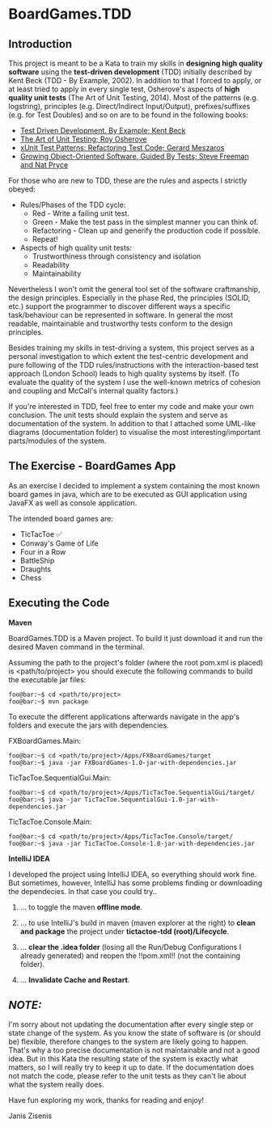 # BoardGames.TDD

## Introduction

This project is meant to be a Kata to train my skills in **designing high quality software** using the **test-driven development** (TDD) initially described by Kent Beck (TDD - By Example, 2002). In addition to that I forced to apply, or at least tried to apply in every single test, Osherove's aspects of **high quality unit tests** (The Art of Unit Testing, 2014). Most of the patterns (e.g. logstring), principles (e.g. Direct/Indirect Input/Output), prefixes/suffixes (e.g. for Test Doubles) and so on are to be found in the following books:

* [Test Driven Development. By Example; Kent Beck](https://www.amazon.de/Test-Driven-Development-Example-Signature/dp/0321146530/ref=sr_1_1?hvadid=174418276756&hvdev=c&hvlocphy=9043313&hvnetw=g&hvpos=1t1&hvqmt=e&hvrand=17704527276239390355&hvtargid=kwd-11367315361&keywords=tdd+by+example&qid=1558295104&s=gateway&sr=8-1)
* [The Art of Unit Testing; Roy Osherove](https://www.amazon.de/Art-Unit-Testing-Roy-Osherove/dp/1617290890/ref=sr_1_1?hvadid=174672266071&hvdev=c&hvlocphy=9043313&hvnetw=g&hvpos=1t1&hvqmt=e&hvrand=2716020097760218298&hvtargid=kwd-10979390115&keywords=the+art+of+unit+testing&qid=1558288735&s=gateway&sr=8-1)
* [xUnit Test Patterns: Refactoring Test Code; Gerard Meszaros](https://www.amazon.de/xUnit-Test-Patterns-Refactoring-Signature/dp/0131495054/ref=sr_1_fkmrnull_1?crid=2ONRXE79AP40N&keywords=xunit+test+patterns&qid=1558288764&s=gateway&sprefix=xunit+test%2Caps%2C165&sr=8-1-fkmrnull)
* [Growing Object-Oriented Software, Guided By Tests; Steve Freeman and Nat Pryce](https://www.amazon.de/Growing-Object-Oriented-Software-Addison-Wesley-Signature/dp/0321503627/ref=sr_1_fkmrnull_1?crid=36Y4UQD5PG64Q&keywords=growing+objectoriented+software+guided+by+tests&qid=1558295137&s=gateway&sprefix=Growing+object+orie%2Caps%2C175&sr=8-1-fkmrnull)

For those who are new to TDD, these are the rules and aspects I strictly obeyed:
 * Rules/Phases of the TDD cycle:
   * Red - Write a failing unit test.
   * Green - Make the test pass in the simplest manner you can think of.
   * Refactoring - Clean up and generify the production code if possible.
   * Repeat!
* Aspects of high quality unit tests:
   * Trustworthiness through consistency and isolation
   * Readability
   * Maintainability

Nevertheless I won't omit the general tool set of the software craftmanship, the design principles. Especially in the phase Red, the principles (SOLID, etc.) support the programmer to discover different ways a specific task/behaviour can be represented in software. In general the most readable, maintainable and trustworthy tests conform to the design principles.

Besides training my skills in test-driving a system, this project serves as a personal investigation to which extent the test-centric development and pure following of the TDD rules/instructions with the interaction-based test approach (London School) leads to high quality systems by itself. (To evaluate the quality of the system I use the well-known metrics of cohesion and coupling and McCall's internal quality factors.)

If you're interested in TDD, feel free to enter my code and make your own conclusion. The unit tests should explain the system and serve as documentation of the system. In addition to that I attached some UML-like diagrams (documentation folder) to visualise the most interesting/important parts/modules of the system.

## The Exercise - BoardGames App

As an exercise I decided to implement a system containing the most known board games in java, which are to be executed as GUI application using JavaFX as well as console application.

The intended board games are:

* TicTacToe :white_check_mark:
* Conway's Game of Life
* Four in a Row
* BattleShip
* Draughts
* Chess

## Executing the Code

**Maven**

BoardGames.TDD is a Maven project. To build it just download it and run the desired Maven command in the terminal.

Assuming the path to the project's folder (where the root pom.xml is placed) is <path/to/project> you should execute the following commands to build the executable jar files:

```console
foo@bar:~$ cd <path/to/project>
foo@bar:~$ mvn package
```

To execute the different applications afterwards navigate in the app's folders and execute the jars with dependencies.

FXBoardGames.Main:
```console
foo@bar:~$ cd <path/to/project>/Apps/FXBoardGames/target
foo@bar:~$ java -jar FXBoardGames-1.0-jar-with-dependencies.jar
```

TicTacToe.SequentialGui.Main:
```console
foo@bar:~$ cd <path/to/project>/Apps/TicTacToe.SequentialGui/target/
foo@bar:~$ java -jar TicTacToe.SequentialGui-1.0-jar-with-dependencies.jar
```

TicTacToe.Console.Main:
```console
foo@bar:~$ cd <path/to/project>/Apps/TicTacToe.Console/target/
foo@bar:~$ java -jar TicTacToe.Console-1.0-jar-with-dependencies.jar
```

**IntelliJ IDEA**

I developed the project using IntelliJ IDEA, so everything should work fine. But sometimes, however, IntelliJ has some problems finding or downloading the dependecies. In that case you could try..

1. ... to toggle the maven **offline mode**.

2. ... to use IntelliJ's build in maven (maven explorer at the right) to **clean and package** the project under **tictactoe-tdd (root)/Lifecycle**.

3. ... **clear the .idea folder** (losing all the Run/Debug Configurations I already generated) and reopen the !!pom.xml!! (not the containing folder).

4. ... **Invalidate Cache and Restart**.

## *NOTE:*
I'm sorry about not updating the documentation after every single step or state change of the system. As you know the state of software is (or should be) flexible, therefore changes to the system are likely going to happen. That's why a too precise documentation is not maintainable and not a good idea. But in this Kata the resulting state of the system is exactly what matters, so I will really try to keep it up to date. If the documentation does not match the code, please refer to the unit tests as they can't lie about what the system really does.

Have fun exploring my work, thanks for reading and enjoy!

Janis Zisenis
